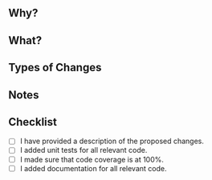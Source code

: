 ## Why?

<!--- Why is this PR being filed? What problem does it solve? --->

## What?

<!--- What solution did you develop in this PR? --->

## Types of Changes

<!-- Uncomment the type(s) that matches the changes in this Pull Request. -->

<!-- - Bug fix (non-breaking change which fixes an issue) -->
<!-- - New feature (non-breaking change which adds functionality) -->
<!-- - Breaking change (fix or feature that would cause existing functionality to change) -->
<!-- - Documentation change (change to update documentation) -->

## Notes

<!--- If appropriate, provide some additional notes relevant to the PR. --->

## Checklist

- [ ] I have provided a description of the proposed changes.
- [ ] I added unit tests for all relevant code.
- [ ] I made sure that code coverage is at 100%.
- [ ] I added documentation for all relevant code.